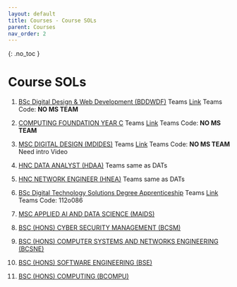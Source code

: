 ```yaml
---
layout: default
title: Courses - Course SOLs
parent: Courses
nav_order: 2
---
```


{: .no_toc }

# Course SOLs

1. [BSc Digital Design & Web Development (BDDWDF)](https://learn.solent.ac.uk/course/view.php?id=41794&section=0) Teams [Link]() Teams Code: **NO MS TEAM**

1. [COMPUTING FOUNDATION YEAR C](https://learn.solent.ac.uk/course/view.php?id=42210&section=0)  Teams [Link]() Teams Code: **NO MS TEAM**

1. [MSC DIGITAL DESIGN (MDIDES)](https://learn.solent.ac.uk/course/view.php?id=42324) Teams [Link]() Teams Code: **NO MS TEAM** Need intro Video 

1. [HNC DATA ANALYST (HDAA)](https://learn.solent.ac.uk/course/view.php?id=42256) Teams same as DATs


1. [HNC NETWORK ENGINEER (HNEA)](https://learn.solent.ac.uk/course/view.php?id=42263) Teams same as DATs


1. [BSc Digital Technology Solutions Degree Apprenticeship](https://learn.solent.ac.uk/course/view.php?id=42080) Teams [Link](https://teams.microsoft.com/l/team19%3a583024d3dca34396bda6db0ac0c1c14a%40thread.tacv2/conversations?groupId=30fbfd67-3273-4afd-85b5-3aa7b2212458&tenantId=d684e4cd-491a-4577-bf33-546478d72e3c) Teams Code: 112o086

1. [MSC APPLIED AI AND DATA SCIENCE (MAIDS)](https://learn.solent.ac.uk/course/view.php?id=43048)

1. [BSC (HONS) CYBER SECURITY MANAGEMENT (BCSM)](https://learn.solent.ac.uk/course/view.php?id=42076)

1. [BSC (HONS) COMPUTER SYSTEMS AND NETWORKS ENGINEERING (BCSNE)](https://learn.solent.ac.uk/course/view.php?id=41795)

1. [BSC (HONS) SOFTWARE ENGINEERING (BSE)](https://learn.solent.ac.uk/course/view.php?id=42182)

1. [BSC (HONS) COMPUTING (BCOMPU)](https://learn.solent.ac.uk/course/view.php?id=42071&section=2#tabs-tree-start)

